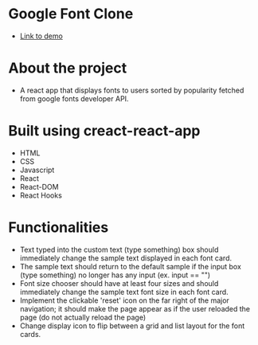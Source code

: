 # Google Font Clone

- [Link to demo](https://font-clone.herokuapp.com/)

# About the project

- A react app that displays fonts to users sorted by popularity fetched from google fonts developer API.
# Built using creact-react-app

- HTML
- CSS
- Javascript
- React
- React-DOM
- React Hooks

# Functionalities
- Text typed into the custom text (type something) box should immediately change the sample text displayed in each font card.
- The sample text should return to the default sample if the input box (type something) no longer has any input (ex. input == "")
- Font size chooser should have at least four sizes and should immediately change the sample text font size in each font card.
- Implement the clickable 'reset' icon on the far right of the major navigation; it should make the page appear as if the user reloaded the page (do not actually reload the page)
- Change display icon to flip between a grid and list layout for the font cards.



